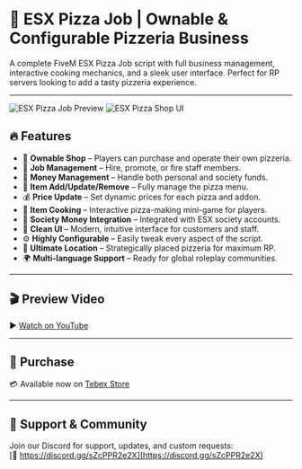 # 🍕 ESX Pizza Job | Ownable & Configurable Pizzeria Business

A complete FiveM ESX Pizza Job script with full business management, interactive cooking mechanics, and a sleek user interface. Perfect for RP servers looking to add a tasty pizzeria experience.

---

![ESX Pizza Job Preview](https://dunb17ur4ymx4.cloudfront.net/wysiwyg/1198781/01ccdba45ee8214cddb297d2569aedfa9a2c6b27.png)
![ESX Pizza Shop UI](https://dunb17ur4ymx4.cloudfront.net/wysiwyg/1198781/20ba1dda9c27b15af44efe15ebe79d0bf4eaa7f1.png)

## 🔥 Features

- 🏪 **Ownable Shop** – Players can purchase and operate their own pizzeria.  
- 👔 **Job Management** – Hire, promote, or fire staff members.  
- 💸 **Money Management** – Handle both personal and society funds.  
- 🧾 **Item Add/Update/Remove** – Fully manage the pizza menu.  
- 💰 **Price Update** – Set dynamic prices for each pizza and addon.  
- 🍳 **Item Cooking** – Interactive pizza-making mini-game for players.  
- 🏦 **Society Money Integration** – Integrated with ESX society accounts.  
- 🎨 **Clean UI** – Modern, intuitive interface for customers and staff.  
- ⚙️ **Highly Configurable** – Easily tweak every aspect of the script.  
- 📍 **Ultimate Location** – Strategically placed pizzeria for maximum RP.  
- 🌍 **Multi-language Support** – Ready for global roleplay communities.

---

## 🎬 Preview Video

▶️ [Watch on YouTube](https://www.youtube.com/watch?v=sn9E06Yghrg)

---

## 🛒 Purchase

💳 Available now on [Tebex Store](https://smoothscript.tebex.io/package/6479342)

---

## 💬 Support & Community

Join our Discord for support, updates, and custom requests:  
[🔗 https://discord.gg/sZcPPR2e2X](https://discord.gg/sZcPPR2e2X)
